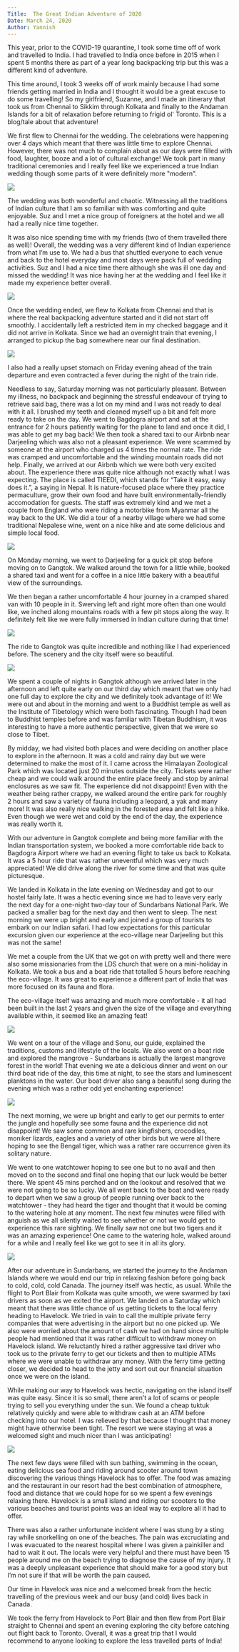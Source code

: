 ```yaml
---
Title:  The Great Indian Adventure of 2020
Date: March 24, 2020
Author: Yannish
---
```

This year, prior to the COVID-19 quarantine, I took some time off of work and travelled to India. I had travelled to India once before in 2015 when I spent 5 months there as part of a year long backpacking trip but this was a different kind of adventure.

This time around, I took 3 weeks off of work mainly because I had some friends getting married in India and I thought it would be a great excuse to do some travelling! So my girlfriend, Suzanne, and I made an itinerary that took us from Chennai to Sikkim through Kolkata and finally to the Andaman Islands for a bit of relaxation before returning to frigid ol' Toronto. This is a blog/tale about that adventure!

We first flew to Chennai for the wedding. The celebrations were happening over 4 days which meant that there was little time to explore Chennai. However, there was not much to complain about as our days were filled with food, laughter, booze and a lot of cultural exchange! We took part in many  traditional ceremonies and I really feel like we experienced a true Indian wedding though some parts of it were definitely more "modern".

<img src='https://lh3.googleusercontent.com/gGxAKS0SHfVL1st_qHuD_PTHmE2sWELWkJ8v0dL1RnszdSUsJWEBW1kVaeaHDFpCjLLSuQJ0ZhU8OCQdMSrvm_VOn0iF9kbl5LLDr6sEcbTtkKGHimt_jOlYpm8ti-o1EEqT3h4fAvM'/>

The wedding was both wonderful and chaotic. Witnessing all the traditions of Indian culture that I am so familiar with was comforting and quite enjoyable. Suz and I met a nice group of foreigners at the hotel and we all had a really nice time together.

It was also nice spending time with my friends (two of them travelled there as well)! Overall, the wedding was a very different kind of Indian experience from what I’m use to. We had a bus that shuttled everyone to each venue and back to the hotel everyday and most days were pack full of wedding activities. Suz and I had a nice time there although she was ill one day and missed the wedding! It was nice having her at the wedding and I feel like it made my experience better overall.

<img src='https://lh3.googleusercontent.com/6JxIxFgaPL76eGv73hBV2toC0erWLpM06o07QZvllxzn_mHcFmbh2fydukqxRK7kH1SU8TOOg_NW_6z2QAWz8_3nzxAj0J_YB_Ib9UHfIJPZNoa_CT_v2PRKhWpxG16xd2SOxBlAPf4'/>

Once the wedding ended, we flew to Kolkata from Chennai and that is where the real backpacking adventure started and it did not start off smoothly. I accidentally left a restricted item in my checked baggage and it did not arrive in Kolkata. Since we had an overnight train that evening, I arranged to pickup the bag somewhere near our final destination.

<img src='https://lh3.googleusercontent.com/JcwRf60bn_Z-7ElvSwh4Ex-PFmiQArohUIj7ieoJyMO9fHhvblRMCVLsDK_U1dP0GhKyZ0zbBscU5ncPIWALaTtOwjZkB7LvaCVA5Lr2LuIGxUuTNZcCTkA8TYgr3UApQFwsoYzcLWw' />

I also had a really upset stomach on Friday evening ahead of the train departure and even contracted a fever during the night of the train ride.

Needless to say, Saturday morning was not particularly pleasant. Between my illness, no backpack and beginning the stressful endeavour of trying to retrieve said bag, there was a lot on my mind and I was not ready to deal with it all. I brushed my teeth and cleaned myself up a bit and felt more ready to take on the day. We went to Bagdogra airport and sat at the entrance for 2 hours patiently waiting for the plane to land and once it did, I was able to get my bag back! We then took a shared taxi to our Airbnb near Darjeeling which was also not a pleasant experience. We were scammed by someone at the airport who charged us 4 times the normal rate. The ride was cramped and uncomfortable and the winding mountain roads did not help. Finally, we arrived at our Airbnb which we were both very excited about. The experience there was quite nice although not exactly what I was expecting. The place is called TIEEDI, which stands for “Take it easy, easy does it.”, a saying in Nepal. It is nature-focused place where they practice permaculture, grow their own food and have built environmentally-friendly accomodation for guests. The staff was extremely kind and we met a couple from England who were riding a motorbike from Myanmar all the way back to the UK. We did a tour of a nearby village where we had some traditional Nepalese wine, went on a nice hike and ate some delicious and simple local food. 

<img src='https://lh3.googleusercontent.com/4YuvxPy2-Oo7XQvLIH2H2ZK7-Jsu5rCnPq_6Dd7dNvxtznnZDUlf4ZfvQUD8KCtcOqber6xZJq3QUnai54KgT8vkHsYPdY7pfO-KdJBHz0Sv7LQgcMsp-1fcYSAI6J3PPnr3_OK888Y' />

On Monday morning, we went to Darjeeling for a quick pit stop before moving on to Gangtok. We walked around the town for a little while, booked a shared taxi and went for a coffee in a nice little bakery with a beautiful view of the surroundings.

We then began a rather uncomfortable 4 hour journey in a cramped shared van with 10 people in it. Swerving left and right more often than one would like, we inched along mountains roads with a few pit stops along the way. It definitely felt like we were fully immersed in Indian culture during that time!

<img src="https://lh3.googleusercontent.com/hGxgCXp7uNkesXVofBqpeFBJnYuV-SswxVh6jcZ7ow9TIp8_rQXkQIbZVdd5SNvIjHbUFpeez6zn4T-l-oJcPdsvPiyj7HIawO3zmrdawmFK0X5vohVRiIoEy59j2-_GvrdYUNx32SU"/>

The ride to Gangtok was quite incredible and nothing like I had experienced before. The scenery and the city itself were so beautiful.

<img src="https://lh3.googleusercontent.com/xSv2MMhYTmmWy96otHf0Yygm08kzdGIkzwGKS8xDnOwt2a0fsc1vIDxbgODvvCIXMoGRKezG_09YRA06j3D17KTp1rzSnOLhtM0Ux9Zj3ItldkH6I5tms8b2zpS0Kl3iQLakiQkblGM" />

We spent a couple of nights in Gangtok although we arrived later in the afternoon and left quite early on our third day which meant that we only had one full day to explore the city and we definitely took advantage of it! We were out and about in the morning and went to a Buddhist temple as well as the Institute of Tibetology which were both fascinating. Though I had been to Buddhist temples before and was familiar with Tibetan Buddhism, it was interesting to have a more authentic perspective, given that we were so close to Tibet.

By midday, we had visited both places and were deciding on another place to explore in the afternoon. It was a cold and rainy day but we were determined to make the most of it. I came across the Himalayan Zoological Park which was located just 20 minutes outside the city. Tickets were rather cheap and we could walk around the entire place freely and stop by animal enclosures as we saw fit. The experience did not disappoint! Even with the weather being rather crappy, we walked around the entire park for roughly 2 hours and saw a variety of fauna including a leopard, a yak and many more! It was also really nice walking in the forested area and felt like a hike. Even though we were wet and cold by the end of the day, the experience was really worth it.

With our adventure in Gangtok complete and being more familiar with the Indian transportation system, we booked a more comfortable ride back to Bagdogra Airport where we had an evening flight to take us back to Kolkata. It was a 5 hour ride that was rather uneventful which was very much appreciated! We did drive along the river for some time and that was quite picturesque.

We landed in Kolkata in the late evening on Wednesday and got to our hostel fairly late. It was a hectic evening since we had to leave very early the next day for a one-night two-day tour of Sundarbans National Park. We packed a smaller bag for the next day and then went to sleep. The next morning we were up bright and early and joined a group of tourists to embark on our Indian safari. I had low expectations for this particular excursion given our experience at the eco-village near Darjeeling but this was not the same!

We met a couple from the UK that we got on with pretty well and there were also some missionaries from the LDS church that were on a mini-holiday in Kolkata. We took a bus and a boat ride that totalled 5 hours before reaching the eco-village. It was great to experience a different part of India that was more focused on its fauna and flora.

The eco-village itself was amazing and much more comfortable - it all had been built in the last 2 years and given the size of the village and everything available within, it seemed like an amazing feat!

<img src="https://lh3.googleusercontent.com/i_7dLCoxu0cZpN3mi1PDfQqrFF9QfBiZkxunKCCRniLw81M96lz56BgT7U0HyY0ibn4IvU4RHsYpspsz8yM-0EPXIrOuk90i6gsCQ25LhNU2maOGyI3rkbYIHlj-iVLQv_GYnHWxT50" />

We went on a tour of the village and Sonu, our guide, explained the traditions, customs and lifestyle of the locals. We also went on a boat ride and explored the mangrove - Sundarbans is actually the largest mangrove forest in the world! That evening we ate a delicious dinner and went on our third boat ride of the day, this time at night, to see the stars and luminescent planktons in the water. Our boat driver also sang a beautiful song during the evening which was a rather odd yet enchanting experience!

<img src="https://lh3.googleusercontent.com/mi8DV0mIPCI-NiS3Or3PWb9UHajSBWz675kHhAzG0AcDVzAwbVkh9hGD0p0s5wqLUNbOVjPGzHbVXUwYXJnNAtE0CWrF6cGVRADoJ1Sg4FVIQnHYR9opMFDLB_-lNvsfHwVDADnl_n0=w600-h315-p-k" />

The next morning, we were up bright and early to get our permits to enter the jungle and hopefully see some fauna and the experience did not disappoint! We saw some common and rare kingfishers, crocodiles, moniker lizards, eagles and a variety of other birds but we were all there hoping to see the Bengal tiger, which was a rather rare occurrence given its solitary nature.

We went to one watchtower hoping to see one but to no avail and then moved on to the second and final one hoping that our luck would be better there. We spent 45 mins perched and on the lookout and resolved that we were not going to be so lucky. We all went back to the boat and were ready to depart when we saw a group of people running over back to the watchtower - they had heard the tiger and thought that it would be coming to the watering hole at any moment. The next few minutes were filled with anguish as we all silently waited to see whether or not we would get to experience this rare sighting. We finally saw not one but two tigers and it was an amazing experience! One came to the watering hole, walked around for a while and I really feel like we got to see it in all its glory.

<img src="https://lh3.googleusercontent.com/UpJO1zwAXSZsskV5NlR78jWyVtXTjWr4wbeHp_dg7CBHcLazTCx8C0SL3ZWoEyoyQC1C5Up-C1_BnF45s0yZ97h1RAY_Md4THhNzxfI9o7-yZZ3ifoZ1Z6p2beOBgrcX2ndeFqcnl2Y" />

After our adventure in Sundarbans, we started the journey to the Andaman Islands where we would end our trip in relaxing fashion before going back to cold, cold, cold Canada. The journey itself was hectic, as usual. While the flight to Port Blair from Kolkata was quite smooth, we were swarmed by taxi drivers as soon as we exited the airport. We landed on a Saturday which meant that there was little chance of us getting tickets to the local ferry heading to Havelock. We tried in vain to call the multiple private ferry companies that were advertising in the airport but no one picked up. We also were worried about the amount of cash we had on hand since multiple people had mentioned that it was rather difficult to withdraw money on Havelock island. We reluctantly hired a rather aggressive taxi driver who took us to the private ferry to get our tickets and then to multiple ATMs where we were unable to withdraw any money. With the ferry time getting closer, we decided to head to the jetty and sort out our financial situation once we were on the island.

While making our way to Havelock was hectic, navigating on the island itself was quite easy. Since it is so small, there aren’t a lot of scams or people trying to sell you everything under the sun. We found a cheap tuktuk relatively quickly and were able to withdraw cash at an ATM before checking into our hotel. I was relieved by that because I thought that money might have otherwise been tight. The resort we were staying at was a welcomed sight and much nicer than I was anticipating!

<img src="https://lh3.googleusercontent.com/xM1u8tXN9JpfrOAJNL0QLoRCJTWRfe-phPrlWr66AVoJlU5ZFrOC9dqCOQkcVige_gug47HZkIU-yteY2SBhH2N5GJ8lgF9FvQip40HLF4J665xlxPcCfx7Tzqf3xkiDKEURzt_i5kU" />

The next few days were filled with sun bathing, swimming in the ocean, eating delicious sea food and riding around scooter around town discovering the various things Havelock has to offer. The food was amazing and the restaurant in our resort had the best combination of atmosphere, food and distance that we could hope for so we spent a few evenings relaxing there. Havelock is a small island and riding our scooters to the various beaches and tourist points was an ideal way to explore all it had to offer.

There was also a rather unfortunate incident where I was stung by a sting ray while snorkelling on one of the beaches. The pain was excruciating and I was evacuated to the nearest hospital where I was given a painkiller and had to wait it out. The locals were very helpful and there must have been 15 people around me on the beach trying to diagnose the cause of my injury. It was a deeply unpleasant experience that should make for a good story but I’m not sure if that will be worth the pain caused.

Our time in Havelock was nice and a welcomed break from the hectic travelling of the previous week and our busy (and cold) lives back in Canada.

We took the ferry from Havelock to Port Blair and then flew from Port Blair straight to Chennai and spent an evening exploring the city before catching out flight back to Toronto. Overall, it was a great trip that I would recommend to anyone looking to explore the less travelled parts of India!